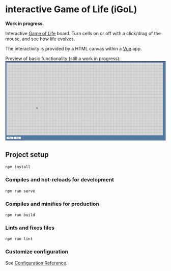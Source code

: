 # interactive Game of Life (iGoL)
**Work in progress.**

Interactive [Game of Life](https://en.wikipedia.org/wiki/Conway%27s_Game_of_Life) board.
Turn cells on or off with a click/drag of the mouse, and see how life evolves.

The interactivity is provided by a HTML canvas within a [Vue](https://vuejs.org/) app.

Preview of basic functionality (still a work in progress):
![gif of game of life](./game-of-life-preview.gif)

## Project setup
```
npm install
```

### Compiles and hot-reloads for development
```
npm run serve
```

### Compiles and minifies for production
```
npm run build
```

### Lints and fixes files
```
npm run lint
```

### Customize configuration
See [Configuration Reference](https://cli.vuejs.org/config/).
